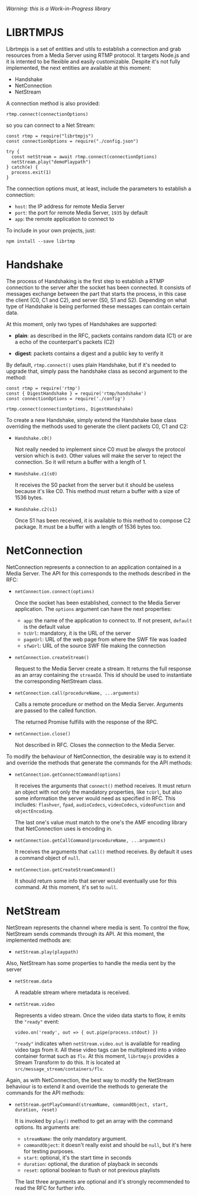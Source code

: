 _Warning: this is a Work-in-Progress library_

# LIBRTMPJS

Librtmpjs is a set of entities and utils to establish a connection and grab resources from a Media Server using RTMP protocol. It targets Node.js and it is intented to be flexible and easily customizable. Despite it's not fully implemented, the next entities are available at this moment:

- Handshake
- NetConnection
- NetStream

A connection method is also provided:

`rtmp.connect(connectionOptions)`

so you can connect to a Net Stream:
```
const rtmp = require("librtmpjs")
const connectionOptions = require("./config.json")

try {
  const netStream = await rtmp.connect(connectionOptions)
  netStream.play("demoPlaypath")
} catch(e) {
  process.exit(1)
}
```

The connection options must, at least, include the parameters to establish a connection:

- `host`: the IP address for remote Media Server
- `port`: the port for remote Media Server, `1935` by default
- `app`: the remote application to connect to

To include in your own projects, just:

```
npm install --save librtmp
```

# Handshake

The process of Handshaking is the first step to establish a RTMP connection to the server after the socket has been connected. It consists of messages exchange between the part that starts the process, in this case the client (C0, C1 and C2), and server (S0, S1 and S2). Depending on what type of Handshake is being performed these messages can contain certain data.

At this moment, only two types of Handshakes are supported:

- **plain**: as described in the RFC, packets contains random data (C1) or are a echo of the counterpart's packets (C2)

- **digest**: packets contains a digest and a public key to verify it

By default, `rtmp.connect()` uses plain Handshake, but if it's needed to upgrade that, simply pass the handshake class as second argument to the method: 

```
const rtmp = require('rtmp')
const { DigestHandshake } = require('rtmp/handshake')
const connectionOptions = require('./config')

rtmp.connect(connectionOptions, DigestHandshake)
```

To create a new Handshake, simply extend the Handshake base class overriding the methods used to generate the client packets C0, C1 and C2:

- `Handshake.c0()`

  Not really needed to implement since C0 must be *always* the protocol version which is `0x03`. Other values will make the server to reject the connection. So it will return a buffer with a length of 1.

- `Handshake.c1(s0)`

  It receives the S0 packet from the server but it should be useless because it's like C0. This method must return a buffer with a size of 1536 bytes.

- `Handshake.c2(s1)`

  Once S1 has been received, it is available to this method to compose C2 package. It must be a buffer with a length of 1536 bytes too.

# NetConnection

NetConnection represents a connection to an application contained in a Media Server. The API for this corresponds to the methods described in the RFC:

- `netConnection.connect(options)`

  Once the socket has been established, connect to the Media Server application. The `options` argument can have the next properties:

  - `app`: the name of the application to connect to. If not present, `default` is the default value
  - `tcUrl`: mandatory, it is the URL of the server
  - `pageUrl`: URL of the web page from where the SWF file was loaded
  - `sfwUrl`: URL of the source SWF file making the connection

- `netConnection.createStream()`

  Request to the Media Server create a stream. It returns the full response as an array containing the `streamId`. This id should be used to instantiate the corresponding NetStream class.

- `netConnection.call(procedureName, ...arguments)`

  Calls a remote procedure or method on the Media Server. Arguments are passed to the called function.

  The returned Promise fulfills with the response of the RPC.

- `netConnection.close()`
  
  Not described in RFC. Closes the connection to the Media Server.

To modify the behaviour of NetConnection, the desirable way is to extend it and override the methods that generate the commands for the API methods:

- `netConnection.getConnectCommand(options)`

  It receives the arguments that `connect()` method receives. It must return an object with not only the mandatory properties, like `tcUrl`, but also some information the server would need as specified in RFC. This includes: `flashver`, `fpad`, `audioCodecs`, `videoCodecs`, `videoFunction` and `objectEncoding`.

  The last one's value must match to the one's the AMF encoding library that NetConnection uses is encoding in. 

- `netConnection.getCallCommand(procedureName, ...arguments)`

  It receives the arguments that `call()` method receives. By default it uses a command object of `null`.

- `netConnection.getCreateStreamCommand()`

  It should return some info that server would eventually use for this command. At this moment, it's set to `null`.

# NetStream

NetStream represents the channel where media is sent. To control the flow, NetStream sends commands through its API. At this moment, the implemented methods are:

- `netStream.play(playpath)`

Also, NetStream has some properties to handle the media sent by the server

- `netStream.data`

  A readable stream where metadata is received.

- `netStream.video`

  Represents a video stream. Once the video data starts to flow, it emits the `"ready"` event: 

    ```
    video.on('ready', out => { out.pipe(process.stdout) })
    ```

  `"ready"` indicates when `netStream.video.out` is available for reading video tags from it. All these video tags can be multiplexed into a video container format such as `flv`. At this moment, `librtmpjs` provides a Stream Transform to do this. It is located at `src/message_stream/containers/flv`.

Again, as with NetConnection, the best way to modify the NetStream behaviour is to extend it and override the methods to generate the commands for the API methods:

- `netStream.getPlayCommand(streamName, commandObject, start, duration, reset)`

  It is invoked by `play()` method to get an array with the command options. Its arguments are:
  
    - `streamName`: the only mandatory argument.
    - `commandObject`: it doesn't really exist and should be `null`, but it's here for testing purposes.
    - `start`: optional, it's the start time in seconds
    - `duration`: optional, the duration of playback in seconds
    - `reset`: optional boolean to flush or not previous playlists

  The last three arguments are optional and it's strongly recommended to read the RFC for further info.
